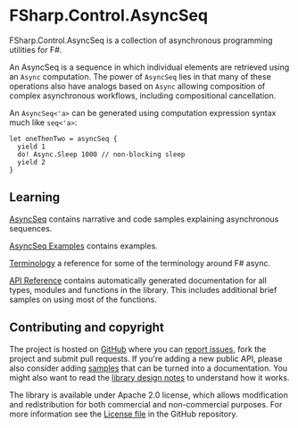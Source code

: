 FSharp.Control.AsyncSeq
=============

FSharp.Control.AsyncSeq is a collection of asynchronous programming utilities for F#.

An AsyncSeq is a sequence in which individual elements are retrieved using an `Async` computation.
The power of `AsyncSeq` lies in that many of these operations also have analogs based on `Async` 
allowing composition of complex asynchronous workflows, including compositional cancellation.

An `AsyncSeq<'a>` can be generated using computation expression syntax much like `seq<'a>`:

    let oneThenTwo = asyncSeq {
      yield 1
      do! Async.Sleep 1000 // non-blocking sleep
      yield 2
    }

Learning
--------------------------

[AsyncSeq](library/AsyncSeq.html) contains narrative and code samples explaining asynchronous sequences.

[AsyncSeq Examples](library/AsyncSeqExamples.html) contains examples.

[Terminology](terminology.html) a reference for some of the terminology around F# async.
 
[API Reference](reference/index.html) contains automatically generated documentation for all types, modules and functions in the library. 
This includes additional brief samples on using most of the functions.

Contributing and copyright
--------------------------

The project is hosted on [GitHub][gh] where you can [report issues][issues], fork 
the project and submit pull requests. If you're adding a new public API, please also 
consider adding [samples][content] that can be turned into a documentation. You might
also want to read the [library design notes][readme] to understand how it works.

The library is available under Apache 2.0 license, which allows modification and 
redistribution for both commercial and non-commercial purposes. For more information see the 
[License file][license] in the GitHub repository. 

  [content]: https://github.com/fsprojects/FSharp.Control.AsyncSeq/tree/master/docs/content
  [gh]: https://github.com/fsprojects/FSharp.Control.AsyncSeq
  [issues]: https://github.com/fsprojects/FSharp.Control.AsyncSeq/issues
  [readme]: https://github.com/fsprojects/FSharp.Control.AsyncSeq/blob/master/README.md
  [license]: https://github.com/fsprojects/FSharp.Control.AsyncSeq/blob/master/LICENSE.txt